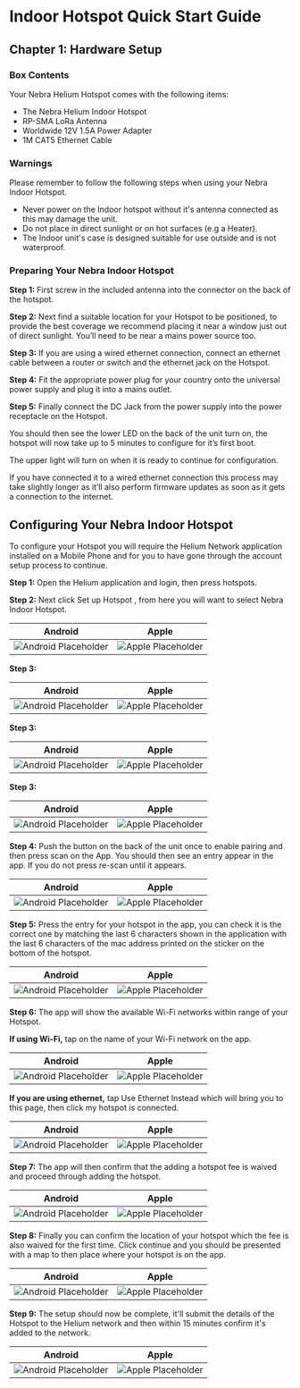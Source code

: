 # Indoor Hotspot Quick Start Guide

## Chapter 1: Hardware Setup

### Box Contents
Your Nebra Helium Hotspot comes with the following items:

* The Nebra Helium Indoor Hotspot
* RP-SMA LoRa Antenna
* Worldwide 12V 1.5A Power Adapter
* 1M CAT5 Ethernet Cable

### Warnings
Please remember to follow the following steps when using your Nebra Indoor Hotspot.

* Never power on the Indoor hotspot without it's antenna connected as this may damage the unit.
* Do not place in direct sunlight or on hot surfaces (e.g a Heater).
* The Indoor unit's case is designed suitable for use outside and is not waterproof.

### Preparing Your Nebra Indoor Hotspot

**Step 1:** First screw in the included antenna into the connector on the back of the hotspot.

**Step 2:** Next find a suitable location for your Hotspot to be positioned, to provide the best coverage we recommend placing it near a window just out of direct sunlight. You’ll need to be near a mains power source too.

**Step 3:** If you are using a wired ethernet connection, connect an ethernet cable between a router or switch and the ethernet jack on the Hotspot.

**Step 4:** Fit the appropriate power plug for your country onto the universal power supply and plug it into a mains outlet.

**Step 5:** Finally connect the DC Jack from the power supply into the power receptacle on the Hotspot.

You should then see the lower LED on the back of the unit turn on, the hotspot will now take up to 5 minutes to configure for it’s first boot.

The upper light will turn on when it is ready to continue for configuration.

If you have connected it to a wired ethernet connection this process may take slightly longer as it’ll also perform firmware updates as soon as it gets a connection to the internet.

## Configuring Your Nebra Indoor Hotspot

To configure your Hotspot you will require the Helium Network application installed on a Mobile Phone and for you to have gone through the account setup process to continue.

**Step 1:** Open the Helium application and login, then press hotspots.

**Step 2:** Next click Set up Hotspot , from here you will want to select Nebra Indoor Hotspot.

| Android | Apple |
| --- | ---  |
| ![Android Placeholder](../media/screenshots/android/hot-setup-1.jpg  ':size=350') | ![Apple Placeholder](../media/screenshots/ios/ph.jpg  ':size=350') |

**Step 3:**

| Android | Apple |
| --- | ---  |
| ![Android Placeholder](../media/screenshots/android/hot-setup-2.jpg  ':size=350') | ![Apple Placeholder](../media/screenshots/ios/ph.jpg  ':size=350') |

**Step 3:**

| Android | Apple |
| --- | ---  |
| ![Android Placeholder](../media/screenshots/android/hot-i-setup-3.jpg  ':size=350') | ![Apple Placeholder](../media/screenshots/ios/ph.jpg  ':size=350') |

**Step 3:**

| Android | Apple |
| --- | ---  |
| ![Android Placeholder](../media/screenshots/android/hot-i-setup-4.jpg  ':size=350') | ![Apple Placeholder](../media/screenshots/ios/ph.jpg  ':size=350') |


**Step 4:** Push the button on the back of the unit once to enable pairing and then press scan on the App. You should then see an entry appear in the app. If you do not press re-scan until it appears.

| Android | Apple |
| --- | ---  |
| ![Android Placeholder](../media/screenshots/android/ph.jpg  ':size=350') | ![Apple Placeholder](../media/screenshots/ios/ph.jpg  ':size=350') |

**Step 5:** Press the entry for your hotspot in the app, you can check it is the correct one by matching the last 6 characters shown in the application with the last 6 characters of the mac address printed on the sticker on the bottom of the hotspot.

| Android | Apple |
| --- | ---  |
| ![Android Placeholder](../media/screenshots/android/ph.jpg  ':size=350') | ![Apple Placeholder](../media/screenshots/ios/ph.jpg  ':size=350') |

**Step 6:** The app will show the available Wi-Fi networks within range of your Hotspot.

**If using Wi-Fi,** tap on the name of your Wi-Fi network on the app.

| Android | Apple |
| --- | ---  |
| ![Android Placeholder](../media/screenshots/android/ph.jpg  ':size=350') | ![Apple Placeholder](../media/screenshots/ios/ph.jpg  ':size=350') |

**If you are using ethernet,** tap Use Ethernet Instead which will bring you to this page, then click my hotspot is connected.

| Android | Apple |
| --- | ---  |
| ![Android Placeholder](../media/screenshots/android/ph.jpg  ':size=350') | ![Apple Placeholder](../media/screenshots/ios/ph.jpg  ':size=350') |

**Step 7:** The app will then confirm that the adding a hotspot fee is waived and proceed through adding the hotspot.

| Android | Apple |
| --- | ---  |
| ![Android Placeholder](../media/screenshots/android/ph.jpg  ':size=350') | ![Apple Placeholder](../media/screenshots/ios/ph.jpg  ':size=350') |

**Step 8:** Finally you can confirm the location of your hotspot which the fee is also waived for the first time. Click continue and you should be presented with a map to then place where your hotspot is on the app.

| Android | Apple |
| --- | ---  |
| ![Android Placeholder](../media/screenshots/android/ph.jpg  ':size=350') | ![Apple Placeholder](../media/screenshots/ios/ph.jpg  ':size=350') |

**Step 9:** The setup should now be complete, it'll submit the details of the Hotspot to the Helium network and then within 15 minutes confirm it's added to the network.

| Android | Apple |
| --- | ---  |
| ![Android Placeholder](../media/screenshots/android/ph.jpg  ':size=350') | ![Apple Placeholder](../media/screenshots/ios/ph.jpg  ':size=350') |
